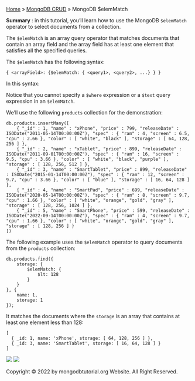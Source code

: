 

[Home](https://www.mongodbtutorial.org/) » [MongoDB
CRUD](https://www.mongodbtutorial.org/mongodb-crud/) » MongoDB $elemMatch



 **Summary** : in this tutorial, you’ll learn how to use the MongoDB
`$elemMatch` operator to select documents from a collection.



The `$elemMatch` is an array query operator that matches documents that
contain an array field and the array field has at least one element that
satisfies all the specified queries.



The `$elemMatch` has the following syntax:


    
    
    { <arrayField>: {$elemMatch: { <query1>, <query2>, ...} } }



In this syntax:



Notice that you cannot specify a `$where` expression or a `$text` query
expression in an `$elemMatch`.



We’ll use the following `products` collection for the demonstration:


    
    
    db.products.insertMany([
    	{ "_id" : 1, "name" : "xPhone", "price" : 799, "releaseDate" : ISODate("2011-05-14T00:00:00Z"), "spec" : { "ram" : 4, "screen" : 6.5, "cpu" : 2.66 }, "color" : [ "white", "black" ], "storage" : [ 64, 128, 256 ] },
    	{ "_id" : 2, "name" : "xTablet", "price" : 899, "releaseDate" : ISODate("2011-09-01T00:00:00Z"), "spec" : { "ram" : 16, "screen" : 9.5, "cpu" : 3.66 }, "color" : [ "white", "black", "purple" ], "storage" : [ 128, 256, 512 ] },
    	{ "_id" : 3, "name" : "SmartTablet", "price" : 899, "releaseDate" : ISODate("2015-01-14T00:00:00Z"), "spec" : { "ram" : 12, "screen" : 9.7, "cpu" : 3.66 }, "color" : [ "blue" ], "storage" : [ 16, 64, 128 ] },
    	{ "_id" : 4, "name" : "SmartPad", "price" : 699, "releaseDate" : ISODate("2020-05-14T00:00:00Z"), "spec" : { "ram" : 8, "screen" : 9.7, "cpu" : 1.66 }, "color" : [ "white", "orange", "gold", "gray" ], "storage" : [ 128, 256, 1024 ] },
    	{ "_id" : 5, "name" : "SmartPhone", "price" : 599, "releaseDate" : ISODate("2022-09-14T00:00:00Z"), "spec" : { "ram" : 4, "screen" : 9.7, "cpu" : 1.66 }, "color" : [ "white", "orange", "gold", "gray" ], "storage" : [ 128, 256 ] }
    ])



The following example uses the `$elemMatch` operator to query documents from
the `products` collection:


    
    
    db.products.find({
        storage: {
            $elemMatch: {
                $lt: 128
            }
        }
    }, {
        name: 1,
        storage: 1
    });



It matches the documents where the `storage` is an array that contains at
least one element less than 128:


    
    
    [
      { _id: 1, name: 'xPhone', storage: [ 64, 128, 256 ] },
      { _id: 3, name: 'SmartTablet', storage: [ 16, 64, 128 ] }
    ]



  

![](https://www.mongodbtutorial.org/wp-content/themes/evolution/img/left.svg)
![](https://www.mongodbtutorial.org/wp-content/themes/evolution/img/right.svg)


Copyright © 2022 by mongodbtutorial.org Website. All Right Reserved.

